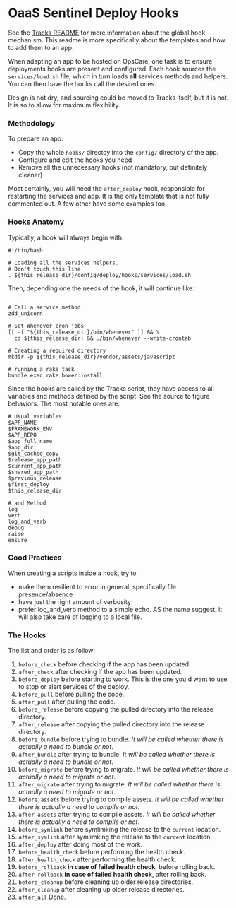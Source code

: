 # OaaS Sentinel Deploy Hooks

See the [Tracks README](https://github.com/reInteractive/reinteractive-stack/blob/develop/roles/tracks/README.md) for more information about the global hook mechanism. This readme is more specifically about the templates and how to add them to an app. 

When adapting an app to be hosted on OpsCare, one task is to ensure deployments hooks are present and configured.
Each hook sources the `services/load.sh` file, which in turn loads **all** services methods and helpers.
You can then have the hooks call the desired ones.

Design is not dry, and sourcing could be moved to Tracks itself, but it is not.
It is so to allow for maximum flexibility.

### Methodology
To prepare an app:

- Copy the whole `hooks/` directoy into the `config/` directory of the app.
- Configure and edit the hooks you need
- Remove all the unnecessary hooks (not mandatory, but definitely cleaner)

Most certainly, you will need the `after_deploy` hook, responsible for restarting the services and app.
It is the only template that is not fully commented out. A few other have some examples too.

### Hooks Anatomy

Typically, a hook will always begin with:
```shell
#!/bin/bash

# Loading all the services helpers.
# Don't touch this line
. ${this_release_dir}/config/deploy/hooks/services/load.sh
```

Then, depending one the needs of the hook, it will continue like:

```shell

# Call a service method
zdd_unicorn

# Set Whenever cron jobs
[[ -f "${this_release_dir}/bin/whenever" ]] && \
  cd ${this_release_dir} && ./bin/whenever --write-crontab

# Creating a required directory
mkdir -p ${this_release_dir}/vendor/assets/javascript

# running a rake task
bundle exec rake bower:install
```

Since the hooks are called by the Tracks script, they have access to all variables and methods defined by the script.
See the source to figure behaviors. The most notable ones are:

```shell
# Usual variables
$APP_NAME
$FRAMEWORK_ENV
$APP_REPO
$app_full_name
$app_dir
$git_cached_copy
$release_app_path
$current_app_path
$shared_app_path
$previous_release
$first_deploy
$this_release_dir

# and Method
log
verb
log_and_verb
debug
raise
ensure
```


### Good Practices
When creating a scripts inside a hook, try to
- make them resilient to error in general, specifically file presence/absence
- have just the right amount of verbosity
- prefer log_and_verb method to a simple echo. AS the name suggest, it will also take care of logging to a local file.

### The Hooks

The list and order is as follow:

1. `before_check` before checking if the app has been updated.
1. `after_check` after checking if the app has been updated.
1. `before_deploy` before starting to work. This is the one you'd want to use to stop or alert services of the deploy.
1. `before_pull` before pulling the code.
1. `after_pull` after pulling the code.
1. `before_release` before copying the pulled directory into the release directory.
1. `after_release` after copying the pulled directory into the release directory.
1. `before_bundle` before trying to bundle. *It will be called whether there is actually a need to bundle or not*.
1. `after_bundle` after trying to bundle. *It will be called whether there is actually a need to bundle or not*.
1. `before_migrate` before trying to migrate. *It will be called whether there is actually a need to migrate or not*.
1. `after_migrate` after trying to migrate. *It will be called whether there is actually a need to migrate or not*.
1. `before_assets` before trying to compile assets. *It will be called whether there is actually a need to compile or not*.
1. `after_assets` after trying to compile assets. *It will be called whether there is actually a need to compile or not*.
1. `before_symlink` before symlimking the release to the `current` location.
1. `after_symlink` after symlimking the release to the `current` location.
1. `after_deploy` after doing most of the work.  
1. `before_health_check` before performing the health check.
1. `after_health_check` after performing the health check.
1. `before_rollback` **in case of failed health check**, before rolling back.
1. `after_rollback` **in case of failed health check**, after rolling back.
1. `before_cleanup` before cleaning up older release directories.
1. `after_cleanup` after cleaning up older release directories.
1. `after_all` Done.

